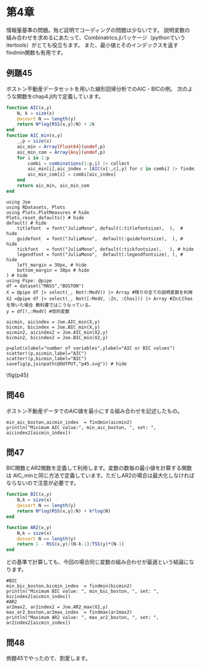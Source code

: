 <!--This file was generated, do not modify it.-->
# 第4章
情報量基準の問題。殆ど証明でコーディングの問題は少ないです。
説明変数の組み合わせを求めるにあたって、Combinatrics.jlパッケージ（pythonでいうitertools）がとても役立ちます。
また、最小値とそのインデックスを返すfindmin関数も有用です。
## 例題45
ボストン不動産データセットを用いた線形回帰分析でのAIC・BICの例。
次のような関数をchap4.jl内で定義しています。
```julia
function AIC(x,y)
    N, k = size(x)
    @assert N == length(y)
    return N*log(RSS(x,y)/N) + 2k
end
function AIC_min(x,y)
    _,p = size(x)
    aic_min = Array{Float64}(undef,p)
    aic_min_com = Array{Any}(undef,p)
    for i in 1:p
        combi = combinations(1:p,i) |> collect
        aic_min[i],aic_index = [AIC(x[:,c],y) for c in combi] |> findmin
        aic_min_com[i] = combi[aic_index]
    end
    return aic_min, aic_min_com
end
```

```julia:ex1
using Joe
using RDatasets, Plots
using Plots.PlotMeasures # hide
Plots.reset_defaults() # hide
default( # hide
    titlefont  = font("JuliaMono", default(:titlefontsize),  ),  # hide
    guidefont  = font("JuliaMono",  default(:guidefontsize),  ), # hide
    tickfont   = font("JuliaMono", default(:tickfontsize),   ), # hide
    legendfont = font("JuliaMono",  default(:legendfontsize), ), # hide
    left_margin = 30px, # hide
    bottom_margin = 30px # hide
) # hide
using Pipe: @pipe
df = dataset("MASS","BOSTON")
X = @pipe df |> select(_, Not(:MedV)) |> Array #残りの全ての説明変数を利用
X2 =@pipe df |> select(_, Not([:MedV, :Zn, :Chas])) |> Array #ZnとChasを除いた場合 教科書ではこうなっている。
y = df[!,:MedV] #目的変数

aicmin, aicindex = Joe.AIC_min(X,y)
bicmin, bicindex = Joe.BIC_min(X,y)
aicmin2, aicindex2 = Joe.AIC_min(X2,y)
bicmin2, bicindex2 = Joe.BIC_min(X2,y)

p=plot(xlabel="number of variables",ylabel="AIC or BIC values")
scatter!(p,aicmin,label="AIC")
scatter!(p,bicmin,label="BIC")
savefig(p,joinpath(@OUTPUT,"p45.svg")) # hide
```

\fig{p45}
## 問46
ボストン不動産データでのAIC値を最小にする組み合わせを記述したもの。

```julia:ex2
min_aic_boston,aicmin_index  = findmin(aicmin2)
println("Minimum AIC value:", min_aic_boston, ", set: ", aicindex2[aicmin_index])
```

## 問47
BIC関数とAR2関数を定義して利用します。変数の数毎の最小値を計算する関数は
AIC_minと同じ方法で定義しています。ただしAR2の場合は最大化しなければならないので注意が必要です。
```julia
function BIC(x,y)
    N,k = size(x)
    @assert N == length(y)
    return N*log(RSS(x,y)/N) + k*log(N)
end

function AR2(x,y)
    N,k = size(x)
    @assert N == length(y)
    return 1 - RSS(x,y)/(N-k-1)/TSS(y)*(N-1)
end
```
どの基準で計算しても、今回の場合同じ変数の組み合わせが最適という結論になります。

```julia:ex3
#BIC
min_bic_boston,bicmin_index  = findmin(bicmin2)
println("Minimum BIC value: ", min_bic_boston, ", set: ", bicindex2[aicmin_index])
#AR2
ar2max2, ar2index2 = Joe.AR2_max(X2,y)
max_ar2_boston,ar2max_index  = findmax(ar2max2)
println("Maximum AR2 value: ", max_ar2_boston, ", set: ", ar2index2[aicmin_index])
```

## 問48
例題45でやったので、割愛します。

